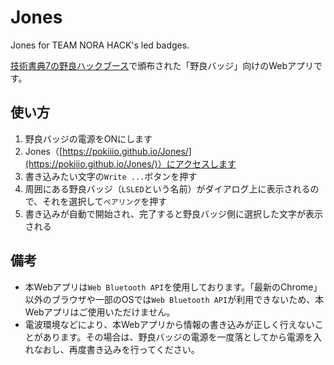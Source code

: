 # Jones
Jones for TEAM NORA HACK's led badges.

[技術書典7の野良ハックブース](https://techbookfest.org/event/tbf07/circle/5663970140618752)で頒布された「野良バッジ」向けのWebアプリです。


## 使い方
1. 野良バッジの電源をONにします
1. Jones（[https://pokiiio.github.io/Jones/](https://pokiiio.github.io/Jones/)）にアクセスします
1. 書き込みたい文字の`Write ...`ボタンを押す
1. 周囲にある野良バッジ（`LSLED`という名前）がダイアログ上に表示されるので、それを選択して`ペアリング`を押す
1. 書き込みが自動で開始され、完了すると野良バッジ側に選択した文字が表示される


## 備考
 - 本Webアプリは`Web Bluetooth API`を使用しております。「最新のChrome」以外のブラウザや一部のOSでは`Web Bluetooth API`が利用できないため、本Webアプリはご使用いただけません。
 - 電波環境などにより、本Webアプリから情報の書き込みが正しく行えないことがあります。その場合は、野良バッジの電源を一度落としてから電源を入れなおし、再度書き込みを行ってください。